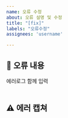 ```yaml
---
name: 오류 수정
about: 오류 설명 및 수정
title: "[fix]"
labels: "오류수정"
assignees: 'username'

---
```


## 🤔 오류 내용
에러로그 함께 입력  
<br>


## ⚠ 에러 캡쳐

<br>